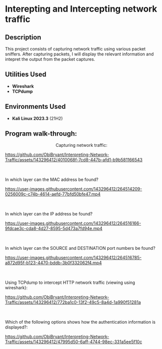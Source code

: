 <h1>Interepting and Intercepting network traffic</h1>

<h2>Description</h2>
This project consists of capturing network traffic using various packet sniffers. After capturing packets, I will display the relevant information and intepret the output from the packet captures.
<br />

<h2>Utilities Used</h2>

- <b>Wireshark</b> 
- <b>TCPdump</b>

<h2>Environments Used </h2>

- <b>Kali Linux 2023.3</b> (21H2)

<h2>Program walk-through:</h2>

<p align="center">
Capturing network traffic: <br/>

https://github.com/ObiBryant/Interpreting-Network-Traffic/assets/143296412/4010068f-7cd8-447b-afd1-b9b581166543

<br />
<br />
In which layer can the MAC address be found? <br/>

https://user-images.githubusercontent.com/143296412/264514209-0256009c-c74b-4614-aefd-77bfd50bfe47.mp4

<br />
<br />
In which layer can the IP address be found? <br/>

https://user-images.githubusercontent.com/143296412/264516166-9fdcae3c-cda8-4d27-8595-5d473a7fd94e.mp4

<br />
<br />
In which layer can the SOURCE and DESTINATION port numbers be found?  <br/>

https://user-images.githubusercontent.com/143296412/264516785-a872d95f-b123-4470-bddb-3b0f332062f4.mp4

<br />
<br />
Using TCPdump to intercept HTTP network traffic (viewing using wireshark):  <br/>

https://github.com/ObiBryant/Interpreting-Network-Traffic/assets/143296412/772ba1c0-13f2-49c5-8a4d-1a990f51281a

<br />
<br />
Which of the following options shows how the authentication information is displayed?:  <br/>

https://github.com/ObiBryant/Interpreting-Network-Traffic/assets/143296412/47995d50-6aff-4744-98ec-331a5ee5f10c

<br />
<br />

</p>

<!--
 ```diff
- text in red
+ text in green
! text in orange
# text in gray
@@ text in purple (and bold)@@
```
--!>
